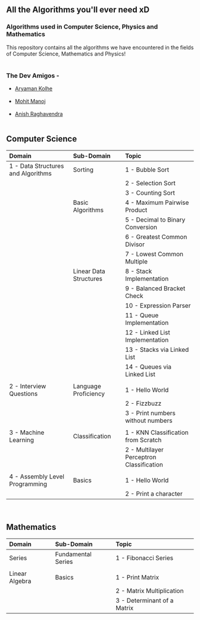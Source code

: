 ## All the Algorithms you'll ever need xD
### Algorithms used in Computer Science, Physics and Mathematics

This repository contains all the algorithms we have encountered in the fields of Computer Science, Mathematics and Physics!
<br><br>

### The Dev Amigos -
<ul>
    <li><a href="https://github.com/Chasmiccoder">Aryaman Kolhe</a></li><br>
    <li><a href="https://github.com/lolzone13">Mohit Manoj</a></li><br>
    <li><a href="https://github.com/z404">Anish Raghavendra</a></li><br>
</ul>

## Computer Science

|Domain|Sub-Domain|Topic|
|:-----|:---------|:----|
|1 - Data Structures and Algorithms|Sorting|1 - Bubble Sort|
|||2 - Selection Sort|
|||3 - Counting Sort|
||Basic Algorithms|4 - Maximum Pairwise Product|
|||5 - Decimal to Binary Conversion|
|||6 - Greatest Common Divisor|
|||7 - Lowest Common Multiple|
||Linear Data Structures|8 - Stack Implementation|
|||9 - Balanced Bracket Check|
|||10 - Expression Parser|
|||11 - Queue Implementation|
|||12 - Linked List Implementation|
|||13 - Stacks via Linked List|
|||14 - Queues via Linked List|
||||
|2 - Interview Questions|Language Proficiency|1 - Hello World|
|||2 - Fizzbuzz|
|||3 - Print numbers without numbers|
||||
|3 - Machine Learning|Classification|1 - KNN Classification from Scratch|
|||2 - Multilayer Perceptron Classification|
||||
|4 - Assembly Level Programming|Basics|1 - Hello World|
|||2 - Print a character|

<br>

## Mathematics

|Domain|Sub-Domain|Topic|
|:-----|:-----------------|:-------------------|
|Series|Fundamental Series|1 - Fibonacci Series|
||||
|Linear Algebra|Basics|1 - Print Matrix|
|||2 - Matrix Multiplication|
|||3 - Determinant of a Matrix|



<!--
## Physics
Work in Progress..
-->
